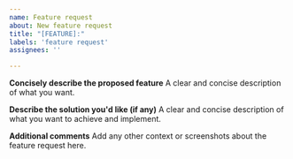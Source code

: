 ```yaml
---
name: Feature request
about: New feature request
title: "[FEATURE]:"
labels: 'feature request'
assignees: ''

---
```


**Concisely describe the proposed feature**
A clear and concise description of what you want.

**Describe the solution you'd like (if any)**
A clear and concise description of what you want to achieve and implement.

**Additional comments**
Add any other context or screenshots about the feature request here. 

